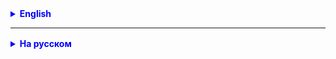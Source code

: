 <details style="margin-top: 16px">
  <summary style="cursor: pointer; color: blue;"><b>English</b></summary>



</details>

<hr>

<details style="margin-top: 16px">
  <summary style="cursor: pointer; color: blue;"><b>На русском</b></summary>

# Сортировка пузырьком в Java

* начиная с начала массива просматриваем попарно по 2 элемента (первый со вторым, второй с третим, третий с четвертым и
  т.д.).
* Если второй элемент в паре меньше первого элемента – перемещаем его на место первого, а первый на место второго. Это
  мы делаем для всех элементов.

**тоже самое, другими словами**

1. Сравнить два элемента
2. Поменять местами или скопировать один из них
3. Перейти к следующему элементу

## Принцип работы пузырьковой сортировки.

Пузырьковая сортировка считается самой простой, но перед тем как описывать этот алгоритм давайте представим

1. Вы перемещаетесь к нулевому элементу нашего массива;
2. Сравниваете нулевой элемент с первым;
3. Если элемент на нулевой позиции оказался больше, вы меняете их местами;
4. Иначе, если элемент на нулевой позиции меньше, вы оставляете их на своих местах;
5. Производите переход на позицию правее и повторяете сравнение

### Общий принцип

Пузырьковая сортировка основана на идее "**всплытия**" наибольшего (или наименьшего) элемента массива к его **концу** (
или началу). Для этого мы проходим по массиву, сравниваем пары соседних элементов и, если они не упорядочены, меняем их
местами.

## Пузырьковая сортировка в Java: Детальный разбор

**Мы хотим отсортировать массив по возрастанию**

### Исходный массив

Начинаем с массива `[5, 2, -3, -10]`.

### Общая логика

Алгоритм пузырьковой сортировки работает, переставляя соседние элементы, если они расположены не по порядку.

---

#### Первый проход (i = 0)

**Общая задача:** Переместить наибольший элемент в конец массива.

#### Детальный разбор шагов

1. **Сравниваем 5 и 2**:

- **Почему**: 5 больше 2, и они расположены не по порядку.
- **Действие**: Меняем местами.
- **Было**: `[5, 2, -3, -10]`
- **Стало**: `[**2**, **5**, -3, -10]`

2. **Сравниваем 5 и -3**:

- **Почему**: 5 больше -3, и они расположены не по порядку.
- **Действие**: Меняем местами.
- **Было**: `[2, 5, -3, -10]`
- **Стало**: `[2, **-3**, **5**, -10]`

3. **Сравниваем 5 и -10**:

- **Почему**: 5 больше -10, и они расположены не по порядку.
- **Действие**: Меняем местами.
- **Было**: `[2, -3, 5, -10]`
- **Стало**: `[2, -3, **-10**, **5**]`

---

### Второй проход (i = 1)

**Общая задача:** Среди оставшихся элементов (первые три) переместить наибольший в конец.

#### Детальный разбор шагов

1. **Сравниваем 2 и -3**:

- **Почему**: 2 больше -3, и они расположены не по порядку.
- **Действие**: Меняем местами.
- **Было**: `[2, -3, -10, 5]`
- **Стало**: `[**-3**, **2**, -10, 5]`

2. **Сравниваем 2 и -10**:

- **Почему**: 2 больше -10, и они расположены не по порядку.
- **Действие**: Меняем местами.
- **Было**: `[-3, 2, -10, 5]`
- **Стало**: `[-3, **-10**, **2**, 5]`

---

### Третий проход (i = 2)

**Общая задача:** Среди оставшихся элементов (первые два) переместить наибольший в конец.

#### Детальный разбор шагов

1. **Сравниваем -3 и -10**:

- **Почему**: -3 больше -10, и они расположены не по порядку.
- **Действие**: Меняем местами.
- **Было**: `[-3, -10, 2, 5]`
- **Стало**: `[**-10**, **-3**, 2, 5]`

---

#### Итог

Теперь массив полностью отсортирован: `[-10, -3, 2, 5]`.

<details style="margin-top: 16px">

  <summary style="cursor: pointer; color: blue;"><b>Пример 2: [2, 7, 4, 1, 5]</b></summary>

### Первый проход (i = 0)

1. **Сравниваем 2 и 7**:

- **Действие**: Ничего не делаем (уже в правильном порядке).
- **Было**: `[2, 7, 4, 1, 5]`
- **Стало**: `[2, 7, 4, 1, 5]`

2. **Сравниваем 7 и 4**:

- **Действие**: Меняем местами.
- **Было**: `[2, 7, 4, 1, 5]`
- **Стало**: `[2, **4**, **7**, 1, 5]`

3. **Сравниваем 7 и 1**:

- **Действие**: Меняем местами.
- **Было**: `[2, 4, 7, 1, 5]`
- **Стало**: `[2, 4, **1**, **7**, 5]`

4. **Сравниваем 7 и 5**:

- **Действие**: Меняем местами.
- **Было**: `[2, 4, 1, 7, 5]`
- **Стало**: `[2, 4, 1, **5**, **7**]`

### Второй проход (i = 1)

1. **Сравниваем 2 и 4**:

- **Действие**: Ничего не делаем (уже в правильном порядке).
- **Было**: `[2, 4, 1, 5, 7]`
- **Стало**: `[2, 4, 1, 5, 7]`

2. **Сравниваем 4 и 1**:

- **Действие**: Меняем местами.
- **Было**: `[2, 4, 1, 5, 7]`
- **Стало**: `[2, **1**, **4**, 5, 7]`

3. **Сравниваем 4 и 5**:

- **Действие**: Ничего не делаем (уже в правильном порядке).
- **Было**: `[2, 1, 4, 5, 7]`
- **Стало**: `[2, 1, 4, 5, 7]`

4. **Сравниваем 5 и 7**:

- **Действие**: Ничего не делаем (уже в правильном порядке).
- **Было**: `[2, 1, 4, 5, 7]`
- **Стало**: `[2, 1, 4, 5, 7]`

### Третий проход (i = 2)

1. **Сравниваем 2 и 1**:

- **Действие**: Меняем местами.
- **Было**: `[2, 1, 4, 5, 7]`
- **Стало**: `[**1**, **2**, 4, 5, 7]`

2. **Сравниваем 2 и 4**:

- **Действие**: Ничего не делаем (уже в правильном порядке).
- **Было**: `[1, 2, 4, 5, 7]`
- **Стало**: `[1, 2, 4, 5, 7]`

3. **Сравниваем 4 и 5**:

- **Действие**: Ничего не делаем (уже в правильном порядке).
- **Было**: `[1, 2, 4, 5, 7]`
- **Стало**: `[1, 2, 4, 5, 7]`

### Четвёртый проход (i = 3)

Так как массив уже отсортирован, дополнительные проходы не требуются.

**Итоговый массив**: `[1, 2, 4, 5, 7]`

В итоге, массив станет: `[1, 2, 4, 5, 7]`


</details>

<details style="margin-top: 16px">

  <summary style="cursor: pointer; color: blue;"><b>Пример 3: [6, 5, 4, 3, 2, 1]</b></summary>

### Первый проход (i = 0)

1. **Сравниваем 6 и 5**:

- **Действие**: Меняем местами.
- **Было**: `[6, 5, 4, 3, 2, 1]`
- **Стало**: `[**5**, **6**, 4, 3, 2, 1]`

2. **Сравниваем 6 и 4**:

- **Действие**: Меняем местами.
- **Было**: `[5, 6, 4, 3, 2, 1]`
- **Стало**: `[5, **4**, **6**, 3, 2, 1]`

3. **Сравниваем 6 и 3**:

- **Действие**: Меняем местами.
- **Было**: `[5, 4, 6, 3, 2, 1]`
- **Стало**: `[5, 4, **3**, **6**, 2, 1]`

4. **Сравниваем 6 и 2**:

- **Действие**: Меняем местами.
- **Было**: `[5, 4, 3, 6, 2, 1]`
- **Стало**: `[5, 4, 3, **2**, **6**, 1]`

5. **Сравниваем 6 и 1**:

- **Действие**: Меняем местами.
- **Было**: `[5, 4, 3, 2, 6, 1]`
- **Стало**: `[5, 4, 3, 2, **1**, **6**]`

### Второй проход (i = 1)

1. **Сравниваем 5 и 4**:

- **Действие**: Меняем местами.
- **Было**: `[5, 4, 3, 2, 1, 6]`
- **Стало**: `[**4**, **5**, 3, 2, 1, 6]`

2. **Сравниваем 5 и 3**:

- **Действие**: Меняем местами.
- **Было**: `[4, 5, 3, 2, 1, 6]`
- **Стало**: `[4, **3**, **5**, 2, 1, 6]`

3. **Сравниваем 5 и 2**:

- **Действие**: Меняем местами.
- **Было**: `[4, 3, 5, 2, 1, 6]`
- **Стало**: `[4, 3, **2**, **5**, 1, 6]`

4. **Сравниваем 5 и 1**:

- **Действие**: Меняем местами.
- **Было**: `[4, 3, 2, 5, 1, 6]`
- **Стало**: `[4, 3, 2, **1**, **5**, 6]`

### Третий проход (i = 2)

1. **Сравниваем 4 и 3**:

- **Действие**: Меняем местами.
- **Было**: `[4, 3, 2, 1, 5, 6]`
- **Стало**: `[**3**, **4**, 2, 1, 5, 6]`

2. **Сравниваем 4 и 2**:

- **Действие**: Меняем местами.
- **Было**: `[3, 4, 2, 1, 5, 6]`
- **Стало**: `[3, **2**, **4**, 1, 5, 6]`

3. **Сравниваем 4 и 1**:

- **Действие**: Меняем местами.
- **Было**: `[3, 2, 4, 1, 5, 6]`
- **Стало**: `[3, 2, **1**, **4**, 5, 6]`

### Четвёртый проход (i = 3)

1. **Сравниваем 3 и 2**:

- **Действие**: Меняем местами.
- **Было**: `[3, 2, 1, 4, 5, 6]`
- **Стало**: `[**2**, **3**, 1, 4, 5, 6]`

2. **Сравниваем 3 и 1**:

- **Действие**: Меняем местами.
- **Было**: `[2, 3, 1, 4, 5, 6]`
- **Стало**: `[2, **1**, **3**, 4, 5, 6]`

### Пятый проход (i = 4)

1. **Сравниваем 2 и 1**:

- **Действие**: Меняем местами.
- **Было**: `[2, 1, 3, 4, 5, 6]`
- **Стало**: `[**1**, **2**, 3, 4, 5, 6]`

В итоге, массив станет: `[1, 2, 3, 4, 5, 6]`

</details>

### Реализация пузырьковой сортировки на языке Java

````java
class ArrayBubble {

    public static void main(String[] args) {
        // Первый цикл: проходим по всем элементам массива
        for (int i = 0; i < n - 1; i++) {
            // Второй цикл: сравниваем и меняем местами пары элементов
            for (int j = 0; j < n - 1 - i; j++) {
                // Сравниваем текущий и следующий элементы
                if (arr[j] > arr[j + 1]) {
                    // Если текущий элемент больше следующего, меняем их местами
                    int temp = arr[j];  // Временная переменная для хранения текущего элемента
                    arr[j] = arr[j + 1];  // Присваиваем текущему элементу значение следующего
                    arr[j + 1] = temp;  // Присваиваем следующему элементу сохраненное значение текущего
                }
            }
        }
    }
}
````

### Заключение

Алгоритм пузырьковой сортировки является одним из самых медленных. Если массив состоит из N элементов, то на первом
проходе будет выполнено N-1 сравнений, на втором N-2, далее N-3 и т.д.

Таким образом, при сортировке алгоритм выполняет около 0.5х(N^2) сравнений.

- Для N = 5, количество сравнений будет примерно 10
- для N = 10 количество сравнений вырастит до 45.

Таким образом, с увеличением количества элементов сложность сортировки значительно увеличивается:


# Бинарный поиск

**Бинарный поиск** — это эффективный алгоритм поиска, который работает с **отсортированными** массивами. Вместо того,
чтобы
просматривать каждый элемент массива по очереди, бинарный поиск сравнивает искомый элемент с элементом в середине
массива, а затем сужает область поиска в два раза. Это позволяет находить элементы гораздо быстрее, чем при
использовании простого перебора.

**Бинарный поиск** — это алгоритм поиска элемента в отсортированном массиве. Основная идея заключается в том, что на
каждом шаге область поиска сокращается **вдвое**.

## Шаги алгоритма

1. Инициализация: Задаем два указателя — `left и right`, которые изначально указывают на первый и последний элементы
   массива.
2. Цикл поиска: Пока `left <= right`:
    1. Середина массива: Вычисляем индекс середины массива как `mid = left + (right - left) / 2`. Это помогает избежать
       переполнения для больших массивов.
    2. Сравнение: Сравниваем элемент в середине массива (`arr[mid]`) с искомым значением (`target`).
        - Элемент найден: Если `arr[mid]` равно `target`, поиск завершен. Возвращаем индекс `mid`.
        - Элемент больше: Если `arr[mid]` больше `target`, сужаем область поиска, присваивая `right = mid - 1`.
        - Элемент меньше: Если `arr[mid]` меньше `target`, сужаем область поиска, присваивая `left = mid + 1`.
8. Завершение: Если `left > right`, элемент не найден. Возвращаем `-1` или соответствующее значение.

<details style="margin-top: 16px">
  <summary style="cursor: pointer; color: blue;"><b>Почему не просто (left + right) / 2?</b></summary>

Почему не использовать просто `(left + right) / 2` для нахождения середины. Проблема этого подхода заключается в том,
что сумма `left + right` может привести к переполнению для больших значений. Современные языки программирования, включая
Java, обычно имеют ограниченный размер для целочисленных типов данных. В случае переполнения этот подход будет давать
неверный
результат.

**Как работает left + (right - left) / 2?**

- **right - left:** Это выражение находит разницу между правым и левым индексами. Эта разница всегда будет положительной
  или нулевой, и она не
  будет [приводить к переполнению](https://ru.wikipedia.org/wiki/%D0%A6%D0%B5%D0%BB%D0%BE%D1%87%D0%B8%D1%81%D0%BB%D0%B5%D0%BD%D0%BD%D0%BE%D0%B5_%D0%BF%D0%B5%D1%80%D0%B5%D0%BF%D0%BE%D0%BB%D0%BD%D0%B5%D0%BD%D0%B8%D0%B5),
  так как оба числа находятся внутри допустимого диапазона
  индексов массива.

- **/ 2:** Деление на 2 сокращает эту разницу вдвое, что и помогает нам найти "середину".

- **left +:** Прибавляя полученное значение к left, мы получаем индекс, который действительно находится посередине между
  left и right.

**Пример** Допустим, у нас есть массив `[1, 2, 3, 4, 5]` и `left = 0`, `right = 4`.

**По старому методу:** `(0 + 4) / 2 = 4 / 2 = 2`

**По новому методу:** `0 + (4 - 0) / 2 = 0 + 4 / 2 = 0 + 2 = 2`

В этом простом случае оба метода работают одинаково, но новый метод является более **надежным** для **избежания
переполнения целочисленных переменных**.

**Пример переполнения**

- Предположим, у нас есть массив большого размера, и значения переменных `left` и `right` близки к максимальному
  значению для типа `int`:

````
int left = 2147483640; // близко к Integer.MAX_VALUE
int right = 2147483647; // Integer.MAX_VALUE
````

- Теперь попробуем найти середину с помощью выражения `(left + right) / 2`:

````
int mid = (left + right) / 2; // Переполнение! 2147483640 + 2147483647 = 4294967287. Это число превышает максимально допустимое значение int
````

- Происходит переполнение в результате переменная mid получит некорректное значение.

**Безопасный способ**

- Вместо этого, если мы используем выражение `left + (right - left) / 2`, то переполнение не произойдет:
- Здесь (`right - left`) равно `2147483647 - 2147483640 = 7`
- Это значение безопасно делится на `2`, а затем прибавляется к `left`. Таким образом, mid будет
  равен `2147483640 + 7 / 2 = 2147483640 + 3 = 2147483643`, что является корректным значением.

</details>

### Пример

Пусть у нас есть массив arr = [1, 3, 5, 7, 9, 11], и мы ищем `target = 5`.

1. `left = 0`, `right = 5` (5 = `размер массива - 1`)
2. `mid = 0 + (5 - 0) / 2` = 2
3. `arr[mid] = 5`
4. arr[mid] равно target, поэтому возвращаем `mid = 2`.

**Примечание:** Массив должен быть отсортирован для корректной работы алгоритма.

## Пример

`[1, 3, 5, 7, 9, 11, 13, 15, 17, 19]`

Поиск **1**

| Итерация | `left` | `right` | Участок массива                     | `mid` | `array[mid]` | Комментарий                          |
|----------|--------|---------|-------------------------------------|-------|--------------|--------------------------------------|
| 1        | 0      | 9       | [1, 3, 5, 7, 9, 11, 13, 15, 17, 19] | 4     | 9            | 9 > 1, уменьшаем `right` до 3        |
| 2        | 0      | 3       | [1, 3, 5, 7]                        | 1     | 3            | 3 > 1, уменьшаем `right` до 0        |
| 3        | 0      | 0       | [1]                                 | 0     | 1            | 1 == 1, нашли элемент. Останавливаем |

Поиск **17**

| Итерация | `left` | `right` | Участок массива                     | `mid` | `array[mid]` | Комментарий                            |
|----------|--------|---------|-------------------------------------|-------|--------------|----------------------------------------|
| 1        | 0      | 9       | [1, 3, 5, 7, 9, 11, 13, 15, 17, 19] | 4     | 9            | 9 < 17, увеличиваем `left` до 5        |
| 2        | 5      | 9       | [11, 13, 15, 17, 19]                | 7     | 15           | 15 < 17, увеличиваем `left` до 8       |
| 3        | 8      | 9       | [17, 19]                            | 8     | 17           | 17 == 17, нашли элемент. Останавливаем |

Поиск **7**

| Итерация | `left` | `right` | Участок массива                     | `mid` | `array[mid]` | Комментарий                          |
|----------|--------|---------|-------------------------------------|-------|--------------|--------------------------------------|
| 1        | 0      | 9       | [1, 3, 5, 7, 9, 11, 13, 15, 17, 19] | 4     | 9            | 9 > 7, уменьшаем `right` до 3        |
| 2        | 0      | 3       | [1, 3, 5, 7]                        | 1     | 3            | 3 < 7, увеличиваем `left` до 2       |
| 3        | 2      | 3       | [5, 7]                              | 2     | 5            | 5 < 7, увеличиваем `left` до 3       |
| 4        | 3      | 3       | [7]                                 | 3     | 7            | 7 == 7, нашли элемент. Останавливаем |

Поиск **13**

| Итерация | `left` | `right` | Участок массива                     | `mid` | `array[mid]` | Комментарий                            |
|----------|--------|---------|-------------------------------------|-------|--------------|----------------------------------------|
| 1        | 0      | 9       | [1, 3, 5, 7, 9, 11, 13, 15, 17, 19] | 4     | 9            | 9 < 13, увеличиваем `left` до 5        |
| 2        | 5      | 9       | [11, 13, 15, 17, 19]                | 7     | 15           | 15 > 13, уменьшаем `right` до 6        |
| 3        | 5      | 6       | [11, 13]                            | 5     | 11           | 11 < 13, увеличиваем `left` до 6       |
| 4        | 6      | 6       | [13]                                | 6     | 13           | 13 == 13, нашли элемент. Останавливаем |



#### Задачи для закрепления

* Найти минимальный элемент в отсортированном и повернутом массиве.
* Найти количество вхождений заданного числа в отсортированном массиве.
* Напишите бинарный поиск для нахождения квадратного корня числа с точностью до 3-го знака.
* Найти "первое" вхождение заданного числа в отсортированном массиве.
* Найти "последнее" вхождение заданного числа в отсортированном массиве.

</details>
